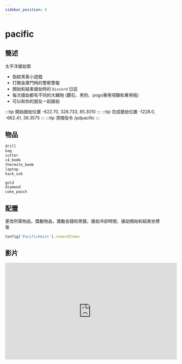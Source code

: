 ```yaml
---
sidebar_position: 6
---
```


# pacific

## 簡述

太平洋搶劫案
- 指紋黑客小遊戲
- 打開金庫門時的警察警報
- 開始和結束搶劫時的 ```Discord``` 日誌
- 每次搶劫都有不同的大贓物  (鑽石、黑豹、pogo專用項鍊和專用瓶)
- 可以和你的朋友一起搶劫

:::tip 開始搶劫位置
-622.70, 328.733, 85.3010
:::
:::tip 完成搶劫位置
-1228.0, -662.41, 39.3575
:::
:::tip 清理指令
/pdpacific
:::

## 物品

```jsx title="ox_inventory/data/items.lua"
drill
bag
cutter
c4_bomb
thermite_bomb
laptop
hack_usb

gold
diamond
coke_pooch
```

## 配置

更改所需物品，獎勵物品，獎勵金錢和黑錢，搶劫冷卻時間，搶劫開始和結束坐標等
```jsx title="config.lua"
Config['PacificHeist'].rewardItems
```

## 影片

<iframe width="560" height="315" src="https://www.youtube.com/embed/eGUTeak_G6g" title="YouTube video player" frameborder="0" allow="accelerometer; autoplay; clipboard-write; encrypted-media; gyroscope; picture-in-picture" allowfullscreen></iframe>